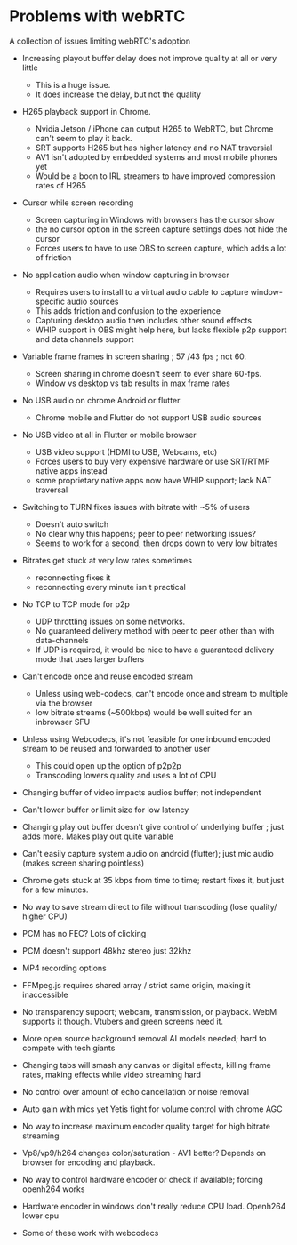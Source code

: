 # Problems with webRTC
A collection of issues limiting webRTC's adoption

* Increasing playout buffer delay does not improve quality at all or very little
    * This is a huge issue.
    * It does increase the delay, but not the quality
    
* H265 playback support in Chrome. 
    * Nvidia Jetson / iPhone can output H265 to WebRTC, but Chrome can't seem to play it back. 
    * SRT supports H265 but has higher latency and no NAT traversial
    * AV1 isn't adopted by embedded systems and most mobile phones yet
    * Would be a boon to IRL streamers to have improved compression rates of H265
        
* Cursor while screen recording
    * Screen capturing in Windows with browsers has the cursor show
    * the no cursor option in the screen capture settings does not hide the cursor
    * Forces users to have to use OBS to screen capture, which adds a lot of friction
        
* No application audio when window capturing in browser
    * Requires users to install to a virtual audio cable to capture window-specific audio sources
    * This adds friction and confusion to the experience
    * Capturing desktop audio then includes other sound effects
    * WHIP support in OBS might help here, but lacks flexible p2p support and data channels support
        
* Variable frame frames in screen sharing ; 57 /43 fps ; not 60.
    * Screen sharing in chrome doesn't seem to ever share 60-fps.
    * Window vs desktop vs tab results in max frame rates
        
* No USB audio on chrome Android or flutter
    * Chrome mobile and Flutter do not support USB audio sources

    
* No USB video at all in Flutter or mobile browser
    * USB video support (HDMI to USB, Webcams, etc) 
    * Forces users to buy very expensive hardware or use SRT/RTMP native apps instead
    * some proprietary native apps now have WHIP support; lack NAT traversal
        
* Switching to TURN fixes issues with bitrate with \~5% of users
    * Doesn't auto switch
    * No clear why this happens; peer to peer networking issues?
    * Seems to work for a second, then drops down to very low bitrates
        
* Bitrates get stuck at very low rates sometimes
    * reconnecting fixes it
    * reconnecting every minute isn't practical
        
* No TCP to TCP mode for p2p
    * UDP throttling issues on some networks.
    * No guaranteed delivery method with peer to peer other than with data-channels
    * If UDP is required, it would be nice to have a guaranteed delivery mode that uses larger buffers
        
* Can't encode once and reuse encoded stream
    * Unless using web-codecs, can't encode once and stream to multiple via the browser
    * low bitrate streams (\~500kbps) would be well suited for an inbrowser SFU
        
* Unless using Webcodecs, it's not feasible for one inbound encoded stream to be reused and forwarded to another user
    * This could open up the option of p2p2p
    * Transcoding lowers quality and uses a lot of CPU
        
* Changing buffer of video impacts audios buffer; not independent


* Can't lower buffer or limit size for low latency


* Changing play out buffer doesn't give control of underlying buffer ; just adds more. Makes play out quite variable


* Can't easily capture system audio on android (flutter); just mic audio (makes screen sharing pointless)


* Chrome gets stuck at 35 kbps from time to time; restart fixes it, but just for a few minutes.


* No way to save stream direct to file without transcoding (lose quality/ higher CPU)


* PCM has no FEC? Lots of clicking


* PCM doesn't support 48khz stereo just 32khz


* MP4 recording options


* FFMpeg.js requires shared array / strict same origin, making it inaccessible


* No transparency support; webcam, transmission, or playback. WebM supports it though. Vtubers and green screens need it.


* More open source background removal AI models needed; hard to compete with tech giants


* Changing tabs will smash any canvas or digital effects, killing frame rates, making effects while video streaming hard


* No control over amount of echo cancellation or noise removal


* Auto gain with mics yet Yetis fight for volume control with chrome AGC


* No way to increase maximum encoder quality target for high bitrate streaming


* Vp8/vp9/h264 changes color/saturation - AV1 better? Depends on browser for encoding and playback.


* No way to control hardware encoder or check if available; forcing openh264 works


* Hardware encoder in windows don't really reduce CPU load. Openh264 lower cpu


* Some of these work with webcodecs
